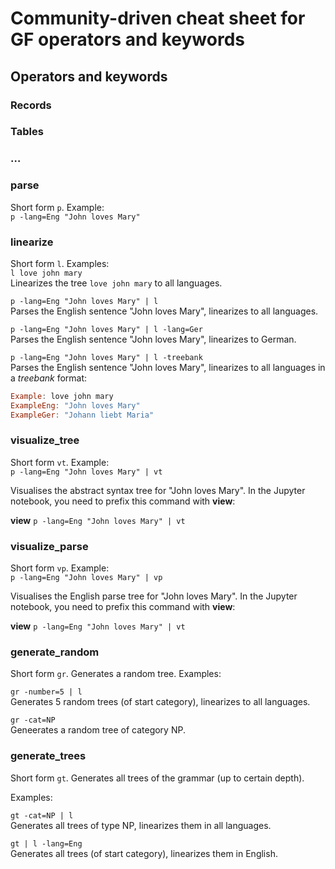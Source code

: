# Community-driven cheat sheet for GF operators and keywords

## Operators and keywords

### Records

### Tables

### …


### parse
Short form `p`. Example:  
`p -lang=Eng "John loves Mary"`

### linearize
Short form `l`. Examples:  
`l love john mary`  
Linearizes the tree `love john mary` to all languages.

`p -lang=Eng "John loves Mary" | l`   
Parses the English sentence "John loves Mary", linearizes to all languages.

`p -lang=Eng "John loves Mary" | l -lang=Ger`  
Parses the English sentence "John loves Mary", linearizes to German.


`p -lang=Eng "John loves Mary" | l -treebank`   
Parses the English sentence "John loves Mary", linearizes to all languages in a *treebank* format:

```haskell
Example: love john mary
ExampleEng: "John loves Mary"
ExampleGer: "Johann liebt Maria"
```

### visualize_tree
Short form `vt`. Example:  
`p -lang=Eng "John loves Mary" | vt`

Visualises the abstract syntax tree for "John loves Mary". In the Jupyter notebook, you need to prefix this command with **view**:

**view** `p -lang=Eng "John loves Mary" | vt`

### visualize_parse
Short form `vp`. Example:  
`p -lang=Eng "John loves Mary" | vp`

Visualises the English parse tree for "John loves Mary". In the Jupyter notebook, you need to prefix this command with **view**:

**view** `p -lang=Eng "John loves Mary" | vt`


### generate_random
Short form `gr`. Generates a random tree. Examples:

`gr -number=5 | l`  
Generates 5 random trees (of start category), linearizes to all languages.

`gr -cat=NP`  
Geneerates a random tree of category NP.

### generate_trees
Short form `gt`. Generates all trees of the grammar (up to certain depth). 

Examples:

`gt -cat=NP | l`  
Generates all trees of type NP, linearizes them in all languages.

`gt | l -lang=Eng`  
Generates all trees (of start category), linearizes them in English.
